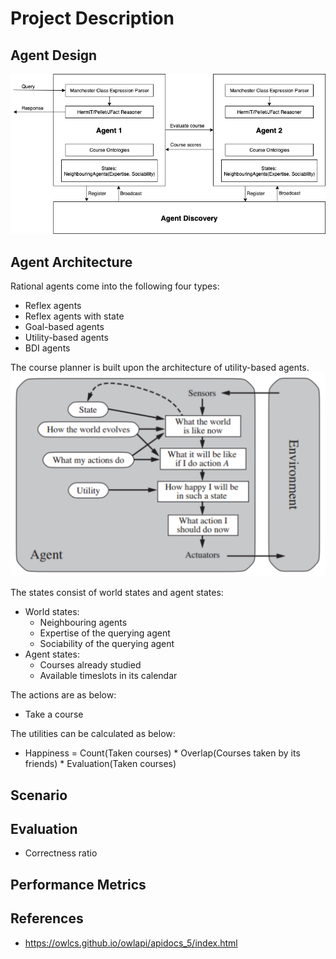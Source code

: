 # Project Description

## Agent Design

![course-planner](./pix/course-planner.png)


## Agent Architecture

Rational agents come into the following four types:
* Reflex agents
* Reflex agents with state
* Goal-based agents
* Utility-based agents
* BDI agents

The course planner is built upon the architecture of utility-based agents.
![utility-based-agents](./pix/utility-based-agents.png)

The states consist of world states and agent states:
* World states:
	* Neighbouring agents
	* Expertise of the querying agent
	* Sociability of the querying agent
* Agent states:
	* Courses already studied
	* Available timeslots in its calendar

The actions are as below:
* Take a course

The utilities can be calculated as below:
* Happiness = Count(Taken courses) * Overlap(Courses taken by its friends) * Evaluation(Taken courses)


## Scenario

## Evaluation

* Correctness ratio


## Performance Metrics

## References

* https://owlcs.github.io/owlapi/apidocs_5/index.html
